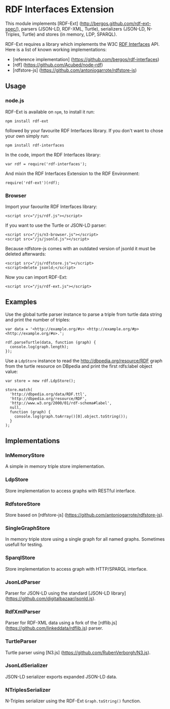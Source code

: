 # RDF Interfaces Extension

This module implements [RDF-Ext] (http://bergos.github.com/rdf-ext-spec/),
parsers (JSON-LD, RDF-XML, Turtle),
serializers (JSON-LD, N-Triples, Turtle) and
stores (in memory, LDP, SPARQL).

RDF-Ext requires a library which implements the W3C [RDF Interfaces](http://www.w3.org/TR/rdf-interfaces/) API.
Here is a list of known working implementations:

* [reference implementation] (https://github.com/bergos/rdf-interfaces)
* [rdf] (https://github.com/Acubed/node-rdf)
* [rdfstore-js] (https://github.com/antoniogarrote/rdfstore-js)

## Usage

### node.js

RDF-Ext is available on `npm`, to install it run:

	npm install rdf-ext

followed by your favourite RDF Interfaces library. If you don't want to chose your own simply run:

	npm install rdf-interfaces

In the code, import the RDF Interfaces library:

	var rdf = require('rdf-interfaces');

And mixin the RDF Interfaces Extension to the RDF Environment:

	require('rdf-ext')(rdf);


### Browser

Import your favourite RDF Interfaces library:

	<script src="/js/rdf.js"></script>

If you want to use the Turtle or JSON-LD parser:

	<script src="/js/n3-browser.js"></script>
	<script src="/js/jsonld.js"></script>

Because rdfstore-js comes with an outdated version of jsonld it must be deleted afterwards:

	<script src="/js/rdfstore.js"></script>
	<script>delete jsonld;</script>

Now you can import RDF-Ext:

	<script src="/js/rdf-ext.js"></script>


## Examples

Use the global turtle parser instance to parse a triple from turtle data string and print the number of triples:

	var data = '<http://example.org/#s> <http://example.org/#p> <http://example.org/#o>.';

	rdf.parseTurtle(data, function (graph) {
	  console.log(graph.length);
	});


Use a `LdpStore` instance to read the http://dbpedia.org/resource/RDF graph from the turtle resource on DBpedia and
print the first rdfs:label object value:

	var store = new rdf.LdpStore();

	store.match(
	  'http://dbpedia.org/data/RDF.ttl',
	  'http://dbpedia.org/resource/RDF',
	  'http://www.w3.org/2000/01/rdf-schema#label',
	  null,
	  function (graph) {
	    console.log(graph.toArray()[0].object.toString());
	  }
	);



## Implementations

### InMemoryStore

A simple in memory triple store implementation.

### LdpStore

Store implementation to access graphs with RESTful interface.

### RdfstoreStore

Store based on [rdfstore-js] (https://github.com/antoniogarrote/rdfstore-js). 

### SingleGraphStore

In memory triple store using a single graph for all named graphs.
Sometimes usefull for testing.

### SparqlStore

Store implementation to access graph with HTTP/SPARQL interface.

### JsonLdParser

Parser for JSON-LD using the standard [JSON-LD library] (https://github.com/digitalbazaar/jsonld.js). 

### RdfXmlParser

Parser for RDF-XML data using a fork of the [rdflib.js] (https://github.com/linkeddata/rdflib.js) parser.

### TurtleParser

Turtle parser using [N3.js] (https://github.com/RubenVerborgh/N3.js).

### JsonLdSerializer

JSON-LD serializer exports expanded JSON-LD data. 

### NTriplesSerializer

N-Triples serializer using the RDF-Ext `Graph.toString()` function.
